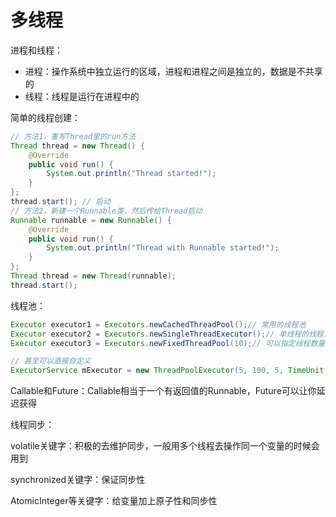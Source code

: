 # 多线程

进程和线程：

- 进程：操作系统中独立运行的区域，进程和进程之间是独立的，数据是不共享的
- 线程：线程是运行在进程中的

简单的线程创建：

```java
// 方法1，重写Thread里的run方法
Thread thread = new Thread() {
    @Override
    public void run() {
        System.out.println("Thread started!");
    }
};
thread.start(); // 启动
// 方法2，新建一个Runnable类，然后传给Thread启动
Runnable runnable = new Runnable() {
    @Override
    public void run() {
        System.out.println("Thread with Runnable started!");
    }
};
Thread thread = new Thread(runnable);
thread.start();
```

线程池：

```java
Executor executor1 = Executors.newCachedThreadPool();// 常用的线程池
Executor executor2 = Executors.newSingleThreadExecutor();// 单线程的线程池
Executor executor3 = Executors.newFixedThreadPool(10);// 可以指定线程数量的线程池

// 甚至可以直接自定义
ExecutorService mExecutor = new ThreadPoolExecutor(5, 100, 5, TimeUnit.MINUTES, new SynchronousQueue<>());

```

Callable和Future：Callable相当于一个有返回值的Runnable，Future可以让你延迟获得

线程同步：

volatile关键字：积极的去维护同步，一般用多个线程去操作同一个变量的时候会用到

synchronized关键字：保证同步性

AtomicInteger等关键字：给变量加上原子性和同步性

